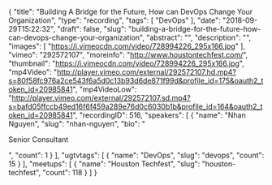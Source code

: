 {
  "title": "Building A Bridge for the Future, How can DevOps Change Your Organization",
  "type": "recording",
  "tags": [
    "DevOps"
  ],
  "date": "2018-09-29T15:22:32",
  "draft": false,
  "slug": "building-a-bridge-for-the-future-how-can-devops-change-your-organization",
  "abstract": "",
  "description": "",
  "images": [
    "https://i.vimeocdn.com/video/728994226_295x166.jpg"
  ],
  "vimeo": "292572107",
  "moreinfo": "http://www.houstontechfest.com/",
  "thumbnail": "https://i.vimeocdn.com/video/728994226_295x166.jpg",
  "mp4Video": "http://player.vimeo.com/external/292572107.hd.mp4?s=80f58fc976a2ce543f6a5d0c13b93d6de871f99d&profile_id=175&oauth2_token_id=20985841",
  "mp4VideoLow": "http://player.vimeo.com/external/292572107.sd.mp4?s=bafd05ffccb49ed16f6f459a289e76d0c6030b1b&profile_id=164&oauth2_token_id=20985841",
  "recordingID": 516,
  "speakers": [
    {
      "name": "Nhan Nguyen",
      "slug": "nhan-nguyen",
      "bio": "<p>Senior Consultant</p>",
      "count": 1
    }
  ],
  "ugtvtags": [
    {
      "name": "DevOps",
      "slug": "devops",
      "count": 15
    }
  ],
  "meetups": [
    {
      "name": "Houston Techfest",
      "slug": "houston-techfest",
      "count": 118
    }
  ]
}